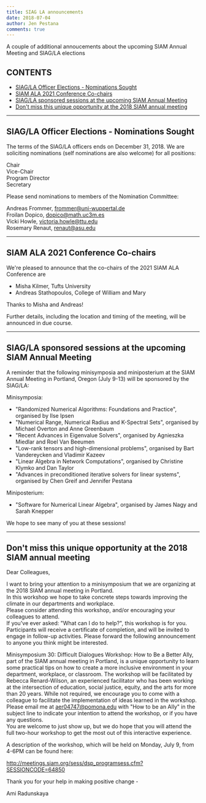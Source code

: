 ```yaml
---
title: SIAG LA announcements
date: 2018-07-04
author: Jen Pestana
comments: true
---
```




A couple of additional annoucements about the upcoming SIAM Annual Meeting and SIAG/LA elections

## CONTENTS

- [SIAG/LA Officer Elections - Nominations Sought](#nav0)
- [SIAM ALA 2021 Conference Co-chairs](#nav1)
- [SIAG/LA sponsored sessions at the upcoming SIAM Annual Meeting](#nav2)
- [Don't miss this unique opportunity at the 2018 SIAM annual meeting](#nav3)

---------------

## <a name="nav0">SIAG/LA Officer Elections - Nominations Sought</a>

The terms of the SIAG/LA officers ends on December 31, 2018. We are soliciting nominations (self nominations are also welcome) for all positions:
 
Chair  
Vice-Chair  
Program Director  
Secretary  
 
Please send nominations to members of the Nomination Committee:
 
Andreas Frommer, <frommer@uni-wuppertal.de>  
Froilan Dopico, <dopico@math.uc3m.es>  
Vicki Howle, <victoria.howle@ttu.edu>  
Rosemary Renaut, <renaut@asu.edu>  

---------------

## <a name="nav1">SIAM ALA 2021 Conference Co-chairs</a>

We're pleased to announce that the co-chairs of the 2021 SIAM ALA Conference are 

- Misha Kilmer, Tufts University  
- Andreas Stathopoulos, College of William and Mary  

Thanks to Misha and Andreas!

Further details, including the location and timing of the meeting, will be announced in due course. 

---------------

## <a name="nav2">SIAG/LA sponsored sessions at the upcoming SIAM Annual Meeting</a>

A reminder that the following minisymposia and miniposterium at the SIAM Annual Meeting in Portland, Oregon (July 9-13) will be sponsored by the SIAG/LA:

Minisymposia:

- "Randomized Numerical Algorithms: Foundations and Practice", organised by Ilse Ipsen
- "Numerical Range, Numerical Radius and K-Spectral Sets", organised by Michael Overton and Anne Greenbaum
- "Recent Advances in Eigenvalue Solvers", organised by Agnieszka Miedlar and Roel Van Beeumen
- "Low-rank tensors and high-dimensional problems", organised by Bart Vandereycken and Vladimir Kazeev
- "Linear Algebra in Network Computations", organised by Christine Klymko and Dan Taylor
- "Advances in preconditioned iterative solvers for linear systems", organised by Chen Greif and Jennifer Pestana

Miniposterium:

- "Software for Numerical Linear Algebra", organised by James Nagy and Sarah Knepper

We hope to see many of you at these sessions!


---------------

## <a name="nav3">Don't miss this unique opportunity at the 2018 SIAM annual meeting</a>

Dear Colleagues,

 
I want to bring your attention to a minisymposium that we are organizing at the 2018 SIAM annual meeting in Portland.  
In this workshop we hope to take concrete steps towards improving the climate in our departments and workplace.  
Please consider attending this workshop, and/or encouraging your colleagues to attend.  
If you've ever asked: "What can I do to help?", this workshop is for you.
Participants will receive a certificate of completion, and will be invited to engage in follow-up activities. 
Please forward the following announcement to anyone you think might be interested.
 
Minisymposium 30: Difficult Dialogues Workshop: How to Be a Better Ally, 
part of the SIAM annual meeting in Portland, is a unique opportunity to learn some practical tips on 
how to create a more inclusive environment in your department, workplace, or classroom. 
The workshop will be facilitated by Rebecca Renard-Wilson, an experienced facilitator who has been working
at the intersection of education, social justice, equity, and the arts for more than 20 years. 
While not required, we encourage you to come with a colleague to facilitate the implementation of 
ideas learned in the workshop.  Please email me at <aer04747@pomona.edu> with "How to be an Ally" 
in the subject line to indicate your intention to attend the workshop, or if you have any questions.  
You are welcome to just show up, but we do hope that you will attend the full two-hour workshop 
to get the most out of this interactive experience. 

A description of the workshop, which will be held on Monday, July 9, from 4-6PM can be found here:

<http://meetings.siam.org/sess/dsp_programsess.cfm?SESSIONCODE=64850>

Thank you for your help in making positive change - 

Ami Radunskaya